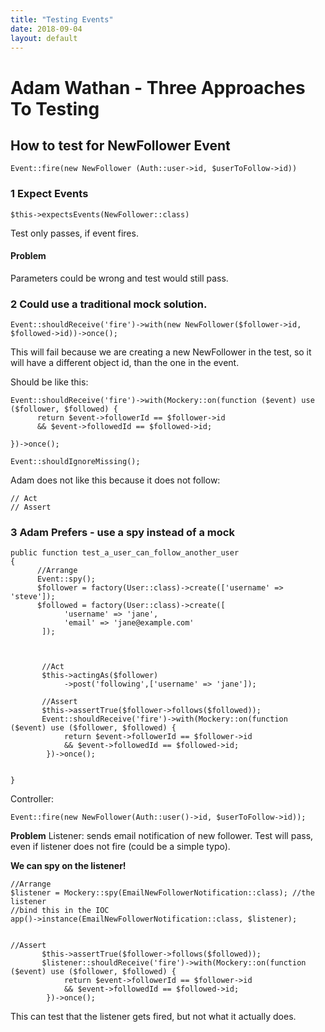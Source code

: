 ```yaml
---
title: "Testing Events"
date: 2018-09-04
layout: default
---
```


# Adam Wathan - Three Approaches To Testing

## How to test for NewFollower Event
```
Event::fire(new NewFollower (Auth::user->id, $userToFollow->id))
```

### 1 Expect Events

```
$this->expectsEvents(NewFollower::class)
```

Test only passes, if event fires.

#### Problem
Parameters could be wrong and test would still pass.

### 2 Could use a traditional mock solution.

```
Event::shouldReceive('fire')->with(new NewFollower($follower->id, $followed->id))->once();
```

This will fail because we are creating a new NewFollower in the test, so it will have a different object id, than the one in the event.

Should be like this:
```
Event::shouldReceive('fire')->with(Mockery::on(function ($event) use ($follower, $followed) {
      return $event->followerId == $follower->id
      && $event->followedId == $followed->id;

})->once();

Event::shouldIgnoreMissing();
```

Adam does not like this because it does not follow:
```// Arrange
// Act
// Assert
```

### 3 Adam Prefers - use a spy instead of a mock

```
public function test_a_user_can_follow_another_user
{
      //Arrange
      Event::spy();
      $follower = factory(User::class)->create(['username' => 'steve']);
      $followed = factory(User::class)->create([
            'username' => 'jane',
            'email' => 'jane@example.com'
       ]);
            
       
       
       //Act
       $this->actingAs($follower)
            ->post('following',['username' => 'jane']);
            
       //Assert
       $this->assertTrue($follower->follows($followed));
       Event::shouldReceive('fire')->with(Mockery::on(function ($event) use ($follower, $followed) {
            return $event->followerId == $follower->id
            && $event->followedId == $followed->id;
        })->once();
       

}

```
Controller:
```
Event::fire(new NewFollower(Auth::user()->id, $userToFollow->id));
```


**Problem**
Listener: sends email notification of new follower.
Test will pass, even if listener does not fire (could be a simple typo).

**We can spy on the listener!**

```
//Arrange
$listener = Mockery::spy(EmailNewFollowerNotification::class); //the listener
//bind this in the IOC
app()->instance(EmailNewFollowerNotification::class, $listener);


```

```
//Assert
       $this->assertTrue($follower->follows($followed));
       $listener::shouldReceive('fire')->with(Mockery::on(function ($event) use ($follower, $followed) {
            return $event->followerId == $follower->id
            && $event->followedId == $followed->id;
        })->once();

```

This can test that the listener gets fired, but not what it actually does.





